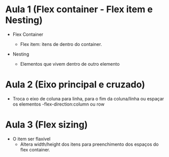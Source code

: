 # Aula 1 (Flex container - Flex item e Nesting)

* Flex Container
    - Flex item: itens de dentro do container.

* Nesting
    - Elementos que vivem dentro de outro elemento

    <div class="container">
        <div class="item"></div>    
    </div>
# Aula 2 (Eixo principal e cruzado)

* Troca o eixo de coluna para linha, para o fim da coluna/linha ou espaçar os elementos
    -flex-direction:column ou row
# Aula 3 (Flex sizing)

* O item ser flaxível
    - Altera width/height dos itens para preenchimento dos espaços do flex container.
    